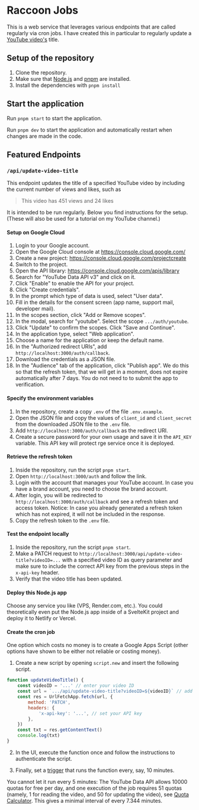 # Raccoon Jobs

This is a web service that leverages various endpoints that are called regularly via cron jobs. I have created this in particular to regularly update a [YouTube video's](https://youtu.be/wCnpZxrTyWQ) title.

## Setup of the repository

1. Clone the repository.
2. Make sure that [Node.js](https://nodejs.org/en/download) and [pnpm](https://pnpm.io/) are installed.
3. Install the dependencies with `pnpm install`

## Start the application

Run `pnpm start` to start the application.

Run `pnpm dev` to start the application and automatically restart when changes are made in the code.

## Featured Endpoints

### `/api/update-video-title`

This endpoint updates the title of a specified YouTube video by including the current number of views and likes, such as

> This video has 451 views and 24 likes

It is intended to be run regularly. Below you find instructions for the setup. (These will also be used for a tutorial on my YouTube channel.)

#### Setup on Google Cloud

1. Login to your Google account.
2. Open the Google Cloud console at <https://console.cloud.google.com/>
3. Create a new project: <https://console.cloud.google.com/projectcreate>
4. Switch to the project.
5. Open the API library: <https://console.cloud.google.com/apis/library>
6. Search for "YouTube Data API v3" and click on it.
7. Click "Enable" to enable the API for your project.
8. Click "Create credentials".
9. In the prompt which type of data is used, select "User data".
10. Fill in the details for the consent screen (app name, support mail, developer mail).
11. In the scopes section, click "Add or Remove scopes".
12. In the modal, search for "youtube". Select the scope `.../auth/youtube`.
13. Click "Update" to confirm the scopes. Click "Save and Continue".
14. In the application type, select "Web application".
15. Choose a name for the application or keep the default name.
16. In the "Authorized redirect URIs", add `http://localhost:3000/auth/callback`.
17. Download the credentials as a JSON file.
18. In the "Audience" tab of the application, click "Publish app". We do this so that the refresh token, that we will get in a moment, does not expire automatically after 7 days. You do not need to to submit the app to verification.

#### Specify the environment variables

1. In the repository, create a copy `.env` of the file `.env.example`.
2. Open the JSON file and copy the values of `client_id` and `client_secret` from the downloaded JSON file to the `.env` file.
3. Add `http://localhost:3000/auth/callback` as the redirect URI.
4. Create a secure password for your own usage and save it in the `API_KEY` variable. This API key will protect rge service once it is deployed.

#### Retrieve the refresh token

1. Inside the repository, run the script `pnpm start`.
2. Open `http://localhost:3000/auth` and follow the link.
3. Login with the account that manages your YouTube account. In case you have a brand account, you need to choose the brand account.
4. After login, you will be redirected to `http://localhost:3000/auth/callback` and see a refresh token and access token. Notice: In case you already generated a refresh token which has not expired, it will not be included in the response.
5. Copy the refresh token to the `.env` file.

#### Test the endpoint locally

1. Inside the repository, run the script `pnpm start`.
2. Make a PATCH request to `http://localhost:3000/api/update-video-title?videoID=...` with a specified video ID as query parameter and make sure to include the correct API key from the previous steps in the `x-api-key` header.
3. Verify that the video title has been updated.

#### Deploy this Node.js app

Choose any service you like (VPS, Render.com, etc.). You could theoretically even put the Node.js app inside of a SvelteKit project and deploy it to Netlify or Vercel.

#### Create the cron job

One option which costs no money is to create a Google Apps Script (other options have shown to be either not reliable or costing money).

1. Create a new script by opening `script.new` and insert the following script.

```js
function updateVideoTitle() {
	const videoID = '...' // enter your video ID
	const url = `.../api/update-video-title?videoID=${videoID}` // add your deployment URL
	const res = UrlFetchApp.fetch(url, {
		method: 'PATCH',
		headers: {
			'x-api-key': '...', // set your API key
		},
	})
	const txt = res.getContentText()
	console.log(txt)
}
```

2. In the UI, execute the function once and follow the instructions to authenticate the script.

3. Finally, set a [trigger](https://developers.google.com/apps-script/guides/triggers/installable) that runs the function every, say, 10 minutes.

You cannot let it run every 5 minutes: The YouTube Data API allows 10000 quotas for free per day, and one execution of the job requires 51 quotas (namely, 1 for reading the video, and 50 for updating the video), see [Quota Calculator](https://developers.google.com/youtube/v3/determine_quota_cost). This gives a minimal interval of every 7.344 minutes.
